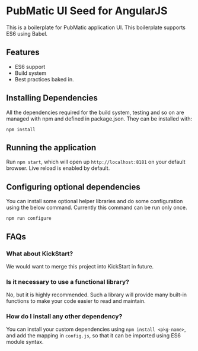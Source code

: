 PubMatic UI Seed for AngularJS
==============================

This is a boilerplate for PubMatic application UI. This boilerplate supports ES6 using Babel.

Features
--------

* ES6 support
* Build system
* Best practices baked in.

Installing Dependencies
-----------------------

All the dependencies required for the build system, testing and so on are managed with npm and defined in
package.json. They can be installed with:

```
npm install
```

Running the application
-----------------------

Run ```npm start```, which will open up ```http://localhost:8181``` on your default browser. Live reload is enabled by 
default.

Configuring optional dependencies
---------------------------------

You can install some optional helper libraries and do some configuration using the below command. Currently this 
command can be run only once.

```
npm run configure
```

FAQs
----

### What about KickStart?
We would want to merge this project into KickStart in future.

### Is it necessary to use a functional library?
No, but it is highly recommended. Such a library will provide many built-in functions to make your code easier to 
read and maintain.

### How do I install any other dependency?
You can install your custom dependencies using ```npm install <pkg-name>```, and add the mapping in ```config.js```, 
so that it can be imported using ES6 module syntax.

